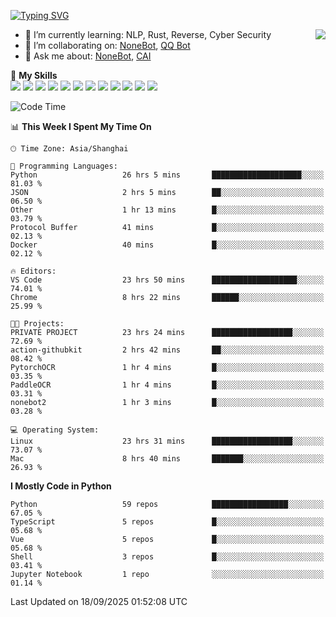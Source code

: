 [![Typing SVG](https://readme-typing-svg.herokuapp.com?size=25&duration=2500&color=8C43EA&vCenter=true&width=200&height=40&lines=Hi+there+%F0%9F%91%8B%F0%9F%8F%BB;I'm+yanyongyu)](https://git.io/typing-svg)

<a href="#">
  <img align="right" src="https://github-readme-stats.vercel.app/api?username=yanyongyu&count_private=true&show_icons=true&bg_color=15,f2f7fd,E0EAFC" />
</a>

- 🌱 I’m currently learning: NLP, Rust, Reverse, Cyber Security
- 👯 I’m collaborating on: [NoneBot](https://github.com/nonebot), [QQ Bot](https://github.com/Mrs4s/go-cqhttp)
- 💬 Ask me about: [NoneBot](https://github.com/nonebot), [CAI](https://github.com/cscs181/CAI)

🌟 **My Skills**  
![](https://img.shields.io/badge/-Python-3e74a2?style=flat-square&logo=Python&logoColor=fff)
![](https://img.shields.io/badge/-TypeScript-3178C6?style=flat-square&logo=TypeScript&logoColor=fff)
![](https://img.shields.io/badge/-Vue-4fc08d?style=flat-square&logo=Vue.js&logoColor=fff)
![](https://img.shields.io/badge/-React-2d98ce?style=flat-square&logo=React&logoColor=fff)
![](https://img.shields.io/badge/-FastAPI-009688?style=flat-square&logo=FastAPI&logoColor=fff)
![](https://img.shields.io/badge/-Linux-000000?style=flat-square&logo=Linux&logoColor=fff)
![](https://img.shields.io/badge/-Docker-2496ED?style=flat-square&logo=Docker&logoColor=fff)
![](https://img.shields.io/badge/-Kubernetes-326CE5?style=flat-square&logo=Kubernetes&logoColor=fff)
![](https://img.shields.io/badge/-GitHub%20Actions-2088FF?style=flat-square&logo=GitHubActions&logoColor=fff)
![](https://img.shields.io/badge/-PostgreSQL-4169E1?style=flat-square&logo=PostgreSQL&logoColor=fff)
![](https://img.shields.io/badge/-Redis-DC382D?style=flat-square&logo=Redis&logoColor=fff)
![](https://img.shields.io/badge/-MongoDB-47A248?style=flat-square&logo=MongoDB&logoColor=fff)

<!--START_SECTION:waka-->
![Code Time](http://img.shields.io/badge/Code%20Time-8%2C018%20hrs%2053%20mins-blue)

📊 **This Week I Spent My Time On** 

```text
🕑︎ Time Zone: Asia/Shanghai

💬 Programming Languages: 
Python                   26 hrs 5 mins       ████████████████████░░░░░   81.03 % 
JSON                     2 hrs 5 mins        ██░░░░░░░░░░░░░░░░░░░░░░░   06.50 % 
Other                    1 hr 13 mins        █░░░░░░░░░░░░░░░░░░░░░░░░   03.79 % 
Protocol Buffer          41 mins             █░░░░░░░░░░░░░░░░░░░░░░░░   02.13 % 
Docker                   40 mins             █░░░░░░░░░░░░░░░░░░░░░░░░   02.12 % 

🔥 Editors: 
VS Code                  23 hrs 50 mins      ███████████████████░░░░░░   74.01 % 
Chrome                   8 hrs 22 mins       ██████░░░░░░░░░░░░░░░░░░░   25.99 % 

🐱‍💻 Projects: 
PRIVATE PROJECT          23 hrs 24 mins      ██████████████████░░░░░░░   72.69 % 
action-githubkit         2 hrs 42 mins       ██░░░░░░░░░░░░░░░░░░░░░░░   08.42 % 
PytorchOCR               1 hr 4 mins         █░░░░░░░░░░░░░░░░░░░░░░░░   03.35 % 
PaddleOCR                1 hr 4 mins         █░░░░░░░░░░░░░░░░░░░░░░░░   03.31 % 
nonebot2                 1 hr 3 mins         █░░░░░░░░░░░░░░░░░░░░░░░░   03.28 % 

💻 Operating System: 
Linux                    23 hrs 31 mins      ██████████████████░░░░░░░   73.07 % 
Mac                      8 hrs 40 mins       ███████░░░░░░░░░░░░░░░░░░   26.93 % 
```

**I Mostly Code in Python** 

```text
Python                   59 repos            █████████████████░░░░░░░░   67.05 % 
TypeScript               5 repos             █░░░░░░░░░░░░░░░░░░░░░░░░   05.68 % 
Vue                      5 repos             █░░░░░░░░░░░░░░░░░░░░░░░░   05.68 % 
Shell                    3 repos             █░░░░░░░░░░░░░░░░░░░░░░░░   03.41 % 
Jupyter Notebook         1 repo              ░░░░░░░░░░░░░░░░░░░░░░░░░   01.14 % 
```




 Last Updated on 18/09/2025 01:52:08 UTC
<!--END_SECTION:waka-->
